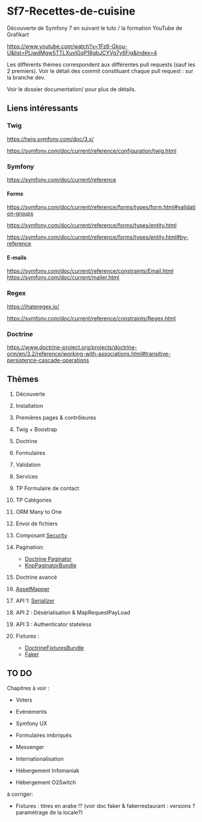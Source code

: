 # Sf7-Recettes-de-cuisine

Découverte de Symfony 7 en suivant le tuto / la formation YouTube de Grafikart

<https://www.youtube.com/watch?v=1Fz6-Gkou-U&list=PLjwdMgw5TTLXuvlGqP18gbJCYVg7y6Fig&index=4>

Les différents thèmes correspondent aux différentes pull requests (sauf les 2 premiers).
Voir le détail des commit constituant chaque pull request : sur la branche dev.

Voir le dossier documentation/ pour plus de détails.

## Liens intéressants

### Twig

<https://twig.symfony.com/doc/3.x/>

<https://symfony.com/doc/current/reference/configuration/twig.html>

### Symfony

<https://symfony.com/doc/current/reference>

#### Forms

<https://symfony.com/doc/current/reference/forms/types/form.html#validation-groups>

<https://symfony.com/doc/current/reference/forms/types/entity.html>

<https://symfony.com/doc/current/reference/forms/types/entity.html#by-reference>

#### E-mails

<https://symfony.com/doc/current/reference/constraints/Email.html>
<https://symfony.com/doc/current/mailer.html>

### Regex

<https://ihateregex.io/>

<https://symfony.com/doc/current/reference/constraints/Regex.html>

### Doctrine

<https://www.doctrine-project.org/projects/doctrine-orm/en/3.2/reference/working-with-associations.html#transitive-persistence-cascade-operations>

## Thèmes

1. Découverte
2. Installation
3. Premières pages & contrôleures
4. Twig + Boostrap
5. Doctrine
6. Formulaires
7. Validation
8. Services
9. TP Formulaire de contact
10. TP Catégories
11. ORM Many to One
12. Envoi de fichiers
13. Composant [Security](https://symfony.com/doc/current/security.html)
14. Pagination:

    - [Doctrine Paginator](https://www.doctrine-project.org/projects/doctrine-orm/en/3.2/tutorials/pagination.html)
    - [KnpPaginatorBundle](https://github.com/KnpLabs/KnpPaginatorBundle)

15. Doctrine avancé
16. [AssetMapper](https://symfony.com/doc/current/frontend/asset_mapper.html)
17. API 1: [Serializer](https://symfony.com/doc/current/components/serializer.html)
18. API 2 : Désérialisation & MapRequestPayLoad
19. API 3 : Authenticator stateless
20. Fixtures : 

    - [DoctrineFixturesBundle](https://symfony.com/bundles/DoctrineFixturesBundle/current/index.html)
    - [Faker](https://fakerphp.org/)

## TO DO

Chapitres à voir :

- Voters
- Evénements

- Symfony UX
- Formulaires imbriqués
- Messenger

- Internationalisation
- Hébergement Infomaniak
- Hébergement O2Switch

à corriger:

- Fixtures : titres en arabe !? (voir doc faker & fakerrestaurant : versions ? paramétrage de la locale?)
